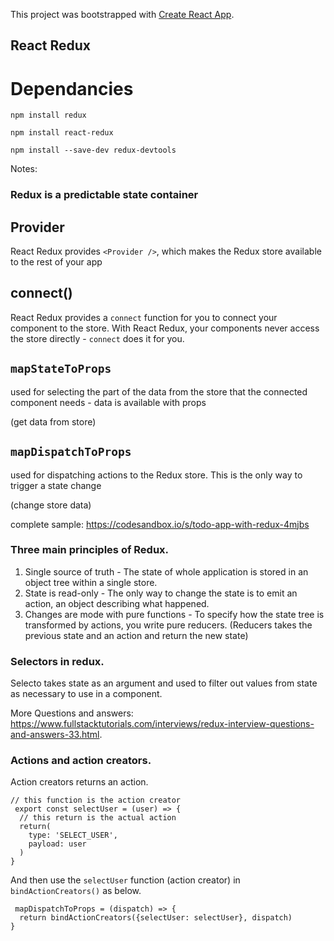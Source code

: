 This project was bootstrapped with [Create React App](https://github.com/facebook/create-react-app).

## React Redux

# Dependancies
```npm install redux```

```npm install react-redux```

```npm install --save-dev redux-devtools```

Notes:   
### Redux is a predictable state container

## Provider
React Redux provides ```<Provider />```, which makes the Redux store available to the rest of your app

## connect()
React Redux provides a ```connect``` function for you to connect your component to the store.
With React Redux, your components never access the store directly - ```connect``` does it for you.

## ```mapStateToProps```
 used for selecting the part of the data from the store that the connected component needs - data is available with props
 
 (get data from store)

## ```mapDispatchToProps```
used for dispatching actions to the Redux store. This is the only way to trigger a state change

(change store data)

complete sample: https://codesandbox.io/s/todo-app-with-redux-4mjbs

### Three main principles of Redux.  
   1. Single source of truth - The state of whole application is stored in an object tree within a single store.   
   2. State is read-only - The only way to change the state is to emit an action, an object describing what happened.   
   3. Changes are mode with pure functions - To specify how the state tree is transformed by actions, you write pure reducers.   (Reducers takes the previous state and an action and return the new state)   
   
### Selectors in redux.  
Selecto takes state as an argument and used to filter out values from state as necessary to use in a component.   

More Questions and answers: https://www.fullstacktutorials.com/interviews/redux-interview-questions-and-answers-33.html.  

### Actions and action creators.  
Action creators returns an action. 

```
// this function is the action creator
 export const selectUser = (user) => {
  // this return is the actual action
  return(
    type: 'SELECT_USER',
    payload: user
  )
}

```
And then use the `selectUser` function (action creator) in `bindActionCreators()` as below.  
```
 mapDispatchToProps = (dispatch) => {
  return bindActionCreators({selectUser: selectUser}, dispatch)
}
```
